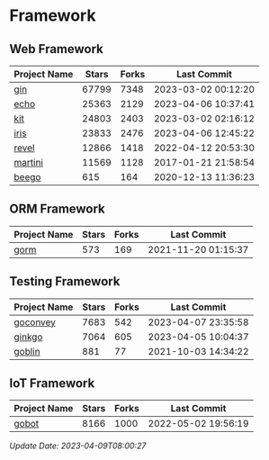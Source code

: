 # Framework

## Web Framework
| Project Name | Stars | Forks | Last Commit |
| ------------ | ----- | ----- | ----------- |
| [gin](https://github.com/gin-gonic/gin) | 67799 | 7348 | 2023-03-02 00:12:20 |
| [echo](https://github.com/labstack/echo) | 25363 | 2129 | 2023-04-06 10:37:41 |
| [kit](https://github.com/go-kit/kit) | 24803 | 2403 | 2023-03-02 02:16:12 |
| [iris](https://github.com/kataras/iris) | 23833 | 2476 | 2023-04-06 12:45:22 |
| [revel](https://github.com/revel/revel) | 12866 | 1418 | 2022-04-12 20:53:30 |
| [martini](https://github.com/go-martini/martini) | 11569 | 1128 | 2017-01-21 21:58:54 |
| [beego](https://github.com/astaxie/beego) | 615 | 164 | 2020-12-13 11:36:23 |

## ORM Framework
| Project Name | Stars | Forks | Last Commit |
| ------------ | ----- | ----- | ----------- |
| [gorm](https://github.com/jinzhu/gorm) | 573 | 169 | 2021-11-20 01:15:37 |

## Testing Framework
| Project Name | Stars | Forks | Last Commit |
| ------------ | ----- | ----- | ----------- |
| [goconvey](https://github.com/smartystreets/goconvey) | 7683 | 542 | 2023-04-07 23:35:58 |
| [ginkgo](https://github.com/onsi/ginkgo) | 7064 | 605 | 2023-04-05 10:04:37 |
| [goblin](https://github.com/franela/goblin) | 881 | 77 | 2021-10-03 14:34:22 |

## IoT Framework
| Project Name | Stars | Forks | Last Commit |
| ------------ | ----- | ----- | ----------- |
| [gobot](https://github.com/hybridgroup/gobot) | 8166 | 1000 | 2022-05-02 19:56:19 |

*Update Date: 2023-04-09T08:00:27*